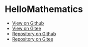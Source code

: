 # HelloMathematics

- [View on Github](https://zhmhbest.github.io/HelloMathematics/notes/?)
- [View on Gitee](http://zhmhbest.gitee.io/hellomathematics/notes/?)
- [Repository on Github](https://github.com/zhmhbest/HelloMathematics)
- [Repository on Gitee](https://gitee.com/zhmhbest/HelloMathematics)
